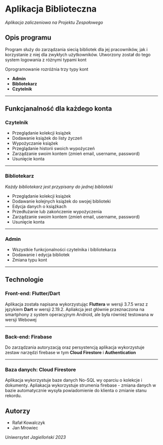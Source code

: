 # Aplikacja Biblioteczna
*Aplikacja zaliczeniowa na Projektu Zespołowego*

## Opis programu

Program służy do zarządzania siecią bibliotek dla jej pracowników, jak i korzystanie z niej dla zwykłych użytkowników.
Utworzony został do tego system logowania z różnymi typami kont

Oprogramowanie rozróżnia trzy typy kont

- **Admin**
- **Bibliotekarz**
- **Czytelnik** 

---

## Funkcjanalność dla każdego konta

### Czytelnik

- Przeglądanie kolekcji książek
- Dodawanie książek do listy życzeń
- Wypożyczanie książek
- Przeglądanie historii swoich wypożyczeń
- Zarządzanie swoim kontem (zmień email, username, password)
- Usunięcie konta

---

### Bibliotekarz

*Każdy bibliotekarz jest przypisany do jednej biblioteki*
- Przeglądanie kolekcji książek
- Dodawanie kolejnych książek do swojej biblioteki
- Edycja danych o książkach
- Przedłużanie lub zakończenie wypożyczenia
- Zarządzanie swoim kontem (zmień email, username, password)
- Usunięcie konta

---

### Admin
- Wszystkie funkcjonalności czytelnika i bibliotekarza
- Dodawanie i edycja bibliotek
- Zmiana typu kont

---

## Technologie

### Front-end: Flutter/Dart

Aplikacja została napisana wykorzystując **Fluttera** w wersji 3.7.5 wraz z językiem **Dart** w wersji 2.19.2. Apliakcja jest głównie przeznaczona na smartphony z system operacyjnym Android, ale była również testowana w wersji Webowej

---

### Back-end: Firabase

Do zarządzania autoryzacją oraz persystencją aplikacja wykorzystuje zestaw narzędzi firebase w tym **Cloud Firestore** i **Authentication**

---

### Baza danych: Cloud Firestore

Aplikacja wykorzystuje baze danych No-SQL wy oparciu o kolekcje i dokumenty. Apliakacja wykorzystuje strumenia firebase - zmiana danych w bazie automatycznie wysyła powiadomienie do klienta o zmianie stanu rekordu.

## Autorzy

  - Rafał Kowalczyk
  - Jan Mrowiec


*Uniwersytet Jagielloński 2023*
